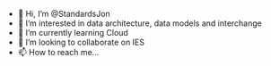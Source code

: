 - 👋 Hi, I’m @StandardsJon
- 👀 I’m interested in data architecture, data models and interchange
- 🌱 I’m currently learning Cloud
- 💞️ I’m looking to collaborate on IES
- 📫 How to reach me...

<!---
StandardsJon/StandardsJon is a ✨ special ✨ repository because its `README.md` (this file) appears on your GitHub profile.
You can click the Preview link to take a look at your changes.
--->
